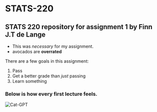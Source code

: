 # STATS-220
## STATS 220 repository for assignment 1 by Finn J.T de Lange

* This was *necessary* for my assignment.
* avocados are **overrated**

There are a few goals in this assignment:

1. Pass
2. Get a better grade than *just* passing
3. Learn something

### Below is how every first lecture feels.
![Cat-GPT](https://www.cat-gpt.com/](https://www.google.com/url?sa=i&url=https%3A%2F%2Fgiphy.com%2Fexplore%2Ftheres-a-cat-on-his-head%3Fsort%3Drelevant&psig=AOvVaw2wjil6EyoKzxjO6e38Xa5r&ust=1709172370901000&source=images&cd=vfe&opi=89978449&ved=0CBIQjRxqFwoTCJCnrLL5zIQDFQAAAAAdAAAAABAD)https://www.google.com/url?sa=i&url=https%3A%2F%2Fgiphy.com%2Fexplore%2Ftheres-a-cat-on-his-head%3Fsort%3Drelevant&psig=AOvVaw2wjil6EyoKzxjO6e38Xa5r&ust=1709172370901000&source=images&cd=vfe&opi=89978449&ved=0CBIQjRxqFwoTCJCnrLL5zIQDFQAAAAAdAAAAABAD](https://media1.tenor.com/m/KyVAeta1OfYAAAAC/cat-head-bang.gif)https://media1.tenor.com/m/KyVAeta1OfYAAAAC/cat-head-bang.gif)
